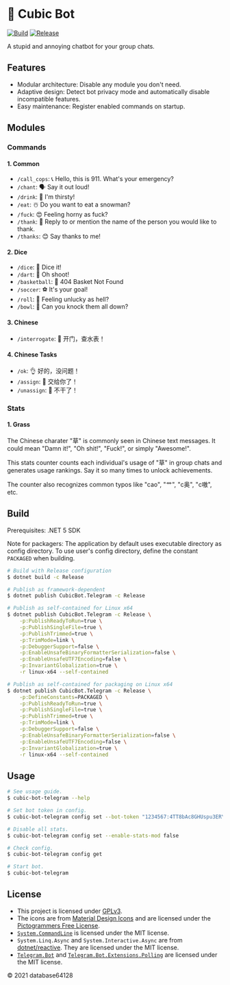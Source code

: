 # 🤖 Cubic Bot

[![Build](https://github.com/database64128/CubicBot/workflows/Build/badge.svg)](https://github.com/database64128/CubicBot/actions?query=workflow%3ABuild)
[![Release](https://github.com/database64128/CubicBot/workflows/Release/badge.svg)](https://github.com/database64128/CubicBot/actions?query=workflow%3ARelease)

A stupid and annoying chatbot for your group chats.

## Features

- Modular architecture: Disable any module you don't need.
- Adaptive design: Detect bot privacy mode and automatically disable incompatible features.
- Easy maintenance: Register enabled commands on startup.

## Modules

### Commands

#### 1. Common

- `/call_cops`: 📞 Hello, this is 911. What's your emergency?
- `/chant`: 🗣 Say it out loud!
- `/drink`: 🥤 I'm thirsty!
- `/eat`: ☃️ Do you want to eat a snowman?
- `/fuck`: 😍 Feeling horny as fuck?
- `/thank`: 🦃 Reply to or mention the name of the person you would like to thank.
- `/thanks`: 😊 Say thanks to me!

#### 2. Dice

- `/dice`: 🎲 Dice it!
- `/dart`: 🎯 Oh shoot!
- `/basketball`: 🏀 404 Basket Not Found
- `/soccer`: ⚽ It's your goal!
- `/roll`: 🎰 Feeling unlucky as hell?
- `/bowl`: 🎳 Can you knock them all down?

#### 3. Chinese

- `/interrogate`: 🔫 开门，查水表！

#### 4. Chinese Tasks

- `/ok`: 👌 好的，没问题！
- `/assign`: 📛 交给你了！
- `/unassign`: 💢 不干了！

### Stats

#### 1. Grass

The Chinese charater "草" is commonly seen in Chinese text messages. It could mean "Damn it!", "Oh shit!", "Fuck!", or simply "Awesome!".

This stats counter counts each individual's usage of "草" in group chats and generates usage rankings. Say it so many times to unlock achievements.

The counter also recognizes common typos like "cao", "艹", "c奥", "c嗷", etc.

## Build

Prerequisites: .NET 5 SDK

Note for packagers: The application by default uses executable directory as config directory.
To use user's config directory, define the constant `PACKAGED` when building.

```bash
# Build with Release configuration
$ dotnet build -c Release

# Publish as framework-dependent
$ dotnet publish CubicBot.Telegram -c Release

# Publish as self-contained for Linux x64
$ dotnet publish CubicBot.Telegram -c Release \
    -p:PublishReadyToRun=true \
    -p:PublishSingleFile=true \
    -p:PublishTrimmed=true \
    -p:TrimMode=link \
    -p:DebuggerSupport=false \
    -p:EnableUnsafeBinaryFormatterSerialization=false \
    -p:EnableUnsafeUTF7Encoding=false \
    -p:InvariantGlobalization=true \
    -r linux-x64 --self-contained

# Publish as self-contained for packaging on Linux x64
$ dotnet publish CubicBot.Telegram -c Release \
    -p:DefineConstants=PACKAGED \
    -p:PublishReadyToRun=true \
    -p:PublishSingleFile=true \
    -p:PublishTrimmed=true \
    -p:TrimMode=link \
    -p:DebuggerSupport=false \
    -p:EnableUnsafeBinaryFormatterSerialization=false \
    -p:EnableUnsafeUTF7Encoding=false \
    -p:InvariantGlobalization=true \
    -r linux-x64 --self-contained
```

## Usage

```bash
# See usage guide.
$ cubic-bot-telegram --help

# Set bot token in config.
$ cubic-bot-telegram config set --bot-token "1234567:4TT8bAc8GHUspu3ERYn-KGcvsvGB9u_n4ddy"

# Disable all stats.
$ cubic-bot-telegram config set --enable-stats-mod false

# Check config.
$ cubic-bot-telegram config get

# Start bot.
$ cubic-bot-telegram
```

## License

- This project is licensed under [GPLv3](LICENSE).
- The icons are from [Material Design Icons](https://materialdesignicons.com/) and are licensed under the [Pictogrammers Free License](https://dev.materialdesignicons.com/license).
- [`System.CommandLine`](https://github.com/dotnet/command-line-api) is licensed under the MIT license.
- `System.Linq.Async` and `System.Interactive.Async` are from [dotnet/reactive](https://github.com/dotnet/reactive). They are licensed under the MIT license.
- [`Telegram.Bot`](https://github.com/TelegramBots/Telegram.Bot) and [`Telegram.Bot.Extensions.Polling`](https://github.com/TelegramBots/Telegram.Bot.Extensions.Polling) are licensed under the MIT license.

© 2021 database64128
